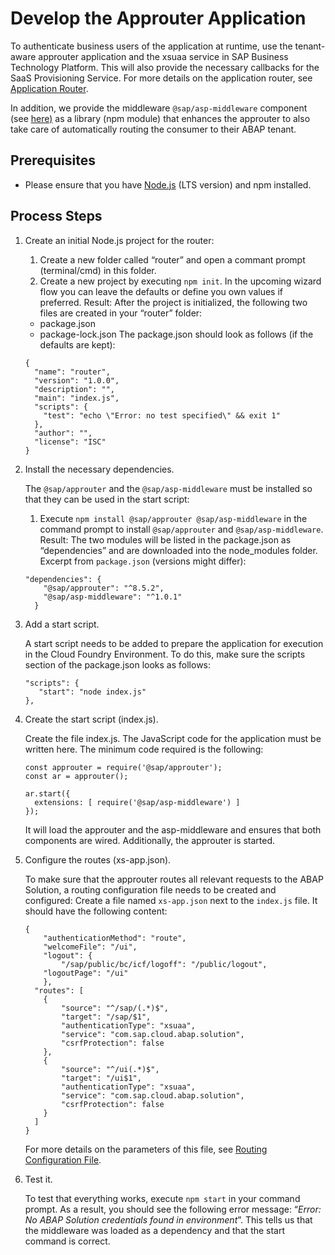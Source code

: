 <!-- loio44dbd0ae4d4b4d9c9c8371d711c22bfe -->

# Develop the Approuter Application

To authenticate business users of the application at runtime, use the tenant-aware approuter application and the xsuaa service in SAP Business Technology Platform. This will also provide the necessary callbacks for the SaaS Provisioning Service. For more details on the application router, see [Application Router](https://help.sap.com/viewer/65de2977205c403bbc107264b8eccf4b/Cloud/en-US/01c5f9ba7d6847aaaf069d153b981b51.html).

In addition, we provide the middleware `@sap/asp-middleware` component \(see [here\)](https://www.npmjs.com/package/@sap/asp-middleware) as a library \(npm module\) that enhances the approuter to also take care of automatically routing the consumer to their ABAP tenant.



<a name="loio44dbd0ae4d4b4d9c9c8371d711c22bfe__section_i3p_x1t_fnb"/>

## Prerequisites

-   Please ensure that you have [Node.js](https://nodejs.org/en/) \(LTS version\) and npm installed.




<a name="loio44dbd0ae4d4b4d9c9c8371d711c22bfe__section_m5r_1bt_fnb"/>

## Process Steps

1.  Create an initial Node.js project for the router:

    1.  Create a new folder called “router” and open a commant prompt \(terminal/cmd\) in this folder.
    2.  Create a new project by executing `npm init`. In the upcoming wizard flow you can leave the defaults or define you own values if preferred.
    Result: After the project is initialized, the following two files are created in your “router” folder:

    -   package.json
    -   package-lock.json
    The package.json should look as follows \(if the defaults are kept\):

    ```lang-json
    {
      "name": "router",
      "version": "1.0.0",
      "description": "",
      "main": "index.js",
      "scripts": {
        "test": "echo \"Error: no test specified\" && exit 1"
      },
      "author": "",
      "license": "ISC"
    }
    
    ```

2.  Install the necessary dependencies.

    The `@sap/approuter` and the `@sap/asp-middleware` must be installed so that they can be used in the start script:

    1.  Execute `npm install @sap/approuter @sap/asp-middleware` in the command prompt to install `@sap/approuter` and `@sap/asp-middleware`.
    Result: The two modules will be listed in the package.json as “dependencies” and are downloaded into the node\_modules folder. Excerpt from `package.json` \(versions might differ\):

    ```lang-json
    "dependencies": {
        "@sap/approuter": "^8.5.2",
        "@sap/asp-middleware": "^1.0.1"
      }
    
    ```

3.  Add a start script.

    A start script needs to be added to prepare the application for execution in the Cloud Foundry Environment. To do this, make sure the scripts section of the package.json looks as follows:

    ```lang-json
    "scripts": {
       "start": "node index.js"
    },
    
    ```

4.  Create the start script \(index.js\).

    Create the file index.js. The JavaScript code for the application must be written here. The minimum code required is the following:

    ```lang-js
    const approuter = require('@sap/approuter');
    const ar = approuter();
    
    ar.start({
      extensions: [ require('@sap/asp-middleware') ]
    });
    
    ```

    It will load the approuter and the asp-middleware and ensures that both components are wired. Additionally, the approuter is started.

5.  Configure the routes \(xs-app.json\).

    To make sure that the approuter routes all relevant requests to the ABAP Solution, a routing configuration file needs to be created and configured: Create a file named `xs-app.json` next to the `index.js` file. It should have the following content:

    ```lang-json
    {
    	"authenticationMethod": "route",
    	"welcomeFile": "/ui",
    	"logout": {
    		"/sap/public/bc/icf/logoff": "/public/logout",
        "logoutPage": "/ui"
    	},
      "routes": [
    	{
    		"source": "^/sap/(.*)$",
    		"target": "/sap/$1",
    		"authenticationType": "xsuaa",
    		"service": "com.sap.cloud.abap.solution",
    		"csrfProtection": false
    	},
    	{
    		"source": "^/ui(.*)$",
    		"target": "/ui$1",
    		"authenticationType": "xsuaa",
    		"service": "com.sap.cloud.abap.solution",
    		"csrfProtection": false
    	}
      ]
    }
    ```

    For more details on the parameters of this file, see [Routing Configuration File](https://help.sap.com/viewer/65de2977205c403bbc107264b8eccf4b/Cloud/en-US/c103fb414988447ead2023f768096dcc.html).

6.  Test it.

    To test that everything works, execute `npm start` in your command prompt. As a result, you should see the following error message: “*Error: No ABAP Solution credentials found in environment*”. This tells us that the middleware was loaded as a dependency and that the start command is correct.


